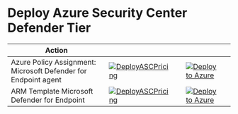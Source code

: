 # Deploy Azure Security Center Defender Tier



|  Action |||  |   |
|---|---|---|---|---|
| Azure Policy Assignment: Microsoft Defender for Endpoint agent  | [![DeployASCPricing](https://github.com/nanigan/asc-standard-demo/actions/workflows/deployAscSettings.yml/badge.svg)](deployAscSettingsAzurePolicy) | |[![Deploy to Azure](https://aka.ms/deploytoazurebutton)](https%3A%2F%2Fraw.githubusercontent.com%2Fnanigan%2Fasc-standard-demo%2Fmain%2FazurePolicy%2FASC_MicrosoftDefenderForEndpointAgent.jsonp) | 
| ARM Template Microsoft Defender for Endpoint   | [![DeployASCPricing](https://github.com/nanigan/asc-standard-demo/actions/workflows/deployAscSettings.yml/badge.svg)](https://github.com/nanigan/asc-standard-demo/actions/workflows/deployAscSettings.yml) | |[![Deploy to Azure](https://aka.ms/deploytoazurebutton)](https%3A%2F%2Fraw.githubusercontent.com%2Fnanigan%2Fasc-standard-demo%2Fmain%2FASC-Settings%2Fazuredeploy.jso) | 
